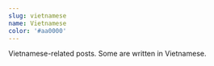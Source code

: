 ```yaml
---
slug: vietnamese
name: Vietnamese
color: '#aa0000'
---
```


Vietnamese-related posts. Some are written in Vietnamese.
